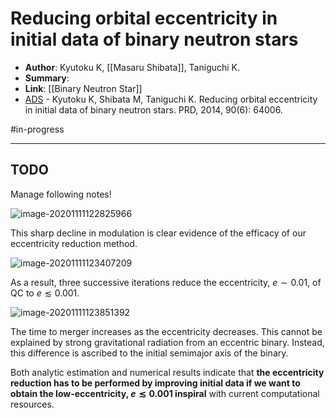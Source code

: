 # Reducing orbital eccentricity in initial data of binary neutron stars

* **Author**: Kyutoku K, [[Masaru Shibata]], Taniguchi K.
* **Summary**:
* **Link**: [[Binary Neutron Star]]
* [ADS](https://ui.adsabs.harvard.edu/abs/2014PhRvD..90f4006K) - Kyutoku K, Shibata M, Taniguchi K. Reducing orbital eccentricity in initial data of binary neutron stars. PRD, 2014, 90(6): 64006.

#in-progress
___

## TODO

Manage following notes!

![image-20201111122825966](https://tva1.sinaimg.cn/large/0081Kckwly1gkl4ejul2wj312o0rsdp6.jpg)

This sharp decline in modulation is clear evidence of the efficacy of our eccentricity reduction method.

![image-20201111123407209](https://tva1.sinaimg.cn/large/0081Kckwly1gkl4kmiq99j318p0rstjf.jpg)

As a result, three successive iterations reduce the eccentricity, $e \sim 0.01,$ of $\mathrm{QC}$ to $e \lesssim 0.001$.

![image-20201111123851392](https://tva1.sinaimg.cn/large/0081Kckwly1gkl4pt5ak8j312e0rsajy.jpg)

The time to merger increases as the eccentricity decreases. This cannot be explained by strong gravitational radiation from an eccentric binary. Instead, this difference is ascribed to the initial semimajor axis of the binary.

Both analytic estimation and numerical results indicate that **the eccentricity reduction has to be performed by improving initial data if we want to obtain the low-eccentricity, $e \lesssim 0.001$ inspiral** with current computational resources.

